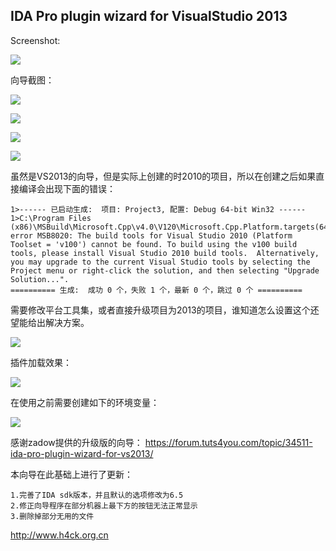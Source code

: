 IDA Pro plugin wizard for VisualStudio 2013
---

Screenshot:

![](https://bytebucket.org/obaby/ida-pro-plugin-wizard-for-vs2013/raw/998d9eefefc24169ebbb915b8a225c559110326e/ScreenShot/screenshot.png?token=3b652e8c1df73fd8601080cee116384d77d69605)

向导截图：

![](https://bytebucket.org/obaby/ida-pro-plugin-wizard-for-vs2013/raw/998d9eefefc24169ebbb915b8a225c559110326e/ScreenShot/1.png?token=cf918839cc84560b7cc9eba55a22e26cdaa2b69a)

![](https://bytebucket.org/obaby/ida-pro-plugin-wizard-for-vs2013/raw/998d9eefefc24169ebbb915b8a225c559110326e/ScreenShot/2.png?token=ab1498af72d274f02d5e13a7498cc888ec201c0c)

![](https://bytebucket.org/obaby/ida-pro-plugin-wizard-for-vs2013/raw/998d9eefefc24169ebbb915b8a225c559110326e/ScreenShot/3.png?token=1e54bc761ac7428a1b0d1b435f02109d35ea12e2)

![](https://bytebucket.org/obaby/ida-pro-plugin-wizard-for-vs2013/raw/998d9eefefc24169ebbb915b8a225c559110326e/ScreenShot/4.png?token=9597c0b62c52c99ed0aa92c28713570482587567)

虽然是VS2013的向导，但是实际上创建的时2010的项目，所以在创建之后如果直接编译会出现下面的错误：

	1>------ 已启动生成:  项目: Project3, 配置: Debug 64-bit Win32 ------
	1>C:\Program Files (x86)\MSBuild\Microsoft.Cpp\v4.0\V120\Microsoft.Cpp.Platform.targets(64,5): error MSB8020: The build tools for Visual Studio 2010 (Platform Toolset = 'v100') cannot be found. To build using the v100 build tools, please install Visual Studio 2010 build tools.  Alternatively, you may upgrade to the current Visual Studio tools by selecting the Project menu or right-click the solution, and then selecting "Upgrade Solution...".
	========== 生成:  成功 0 个，失败 1 个，最新 0 个，跳过 0 个 ==========
需要修改平台工具集，或者直接升级项目为2013的项目，谁知道怎么设置这个还望能给出解决方案。

![](https://bytebucket.org/obaby/ida-pro-plugin-wizard-for-vs2013/raw/998d9eefefc24169ebbb915b8a225c559110326e/ScreenShot/Error.png?token=e8c3bd3caa670eb4c0e251bd1c94260a8584b61b)

插件加载效果：

![](https://bytebucket.org/obaby/ida-pro-plugin-wizard-for-vs2013/raw/998d9eefefc24169ebbb915b8a225c559110326e/ScreenShot/pluginload.png?token=5442d7cda447b69bd8704409bc4d20ae5e277b6f)

在使用之前需要创建如下的环境变量：

![](https://bytebucket.org/obaby/ida-pro-plugin-wizard-for-vs2013/raw/998d9eefefc24169ebbb915b8a225c559110326e/ScreenShot/%E7%8E%AF%E5%A2%83%E5%8F%98%E9%87%8F.png?token=cca2e86964d68acf146ded7dd835e7ac52b8d2a5)

感谢zadow提供的升级版的向导：
https://forum.tuts4you.com/topic/34511-ida-pro-plugin-wizard-for-vs2013/

本向导在此基础上进行了更新：

	1.完善了IDA sdk版本，并且默认的选项修改为6.5
	2.修正向导程序在部分机器上最下方的按钮无法正常显示
	3.删除掉部分无用的文件

http://www.h4ck.org.cn